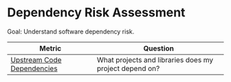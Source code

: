 # Dependency Risk Assessment 

Goal: Understand software dependency risk.


Metric | Question
--- | ---
[Upstream Code Dependencies](upstream-code-dependencies.md) | What projects and libraries does my project depend on?
